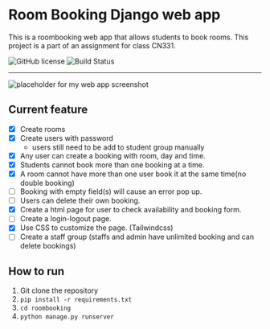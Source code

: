# Room Booking Django web app
This is a roombooking web app that allows students to book rooms. This project is a part of an assignment for class CN331.

![GitHub license](https://img.shields.io/badge/license-MIT-blue.svg)
![Build Status](https://img.shields.io/badge/progress-25-brightgreen)

---

![placeholder for my web app screenshot](https://files.catbox.moe/tlqzxn.png)


## Current feature
- [x] Create rooms
- [x] Create users with password
	- users still need to be add to student group manually
- [x] Any user can create a booking with room, day and time.
- [x] Students cannot book more than one booking at a time.
- [x] A room cannot have more than one user book it at the same time(no double booking)
- [ ] Booking with empty field(s) will cause an error pop up.
- [ ] Users can delete their own booking.
- [x] Create a html page for user to check availability and booking form.
- [ ] Create a login-logout page.
- [x] Use CSS to customize the page. (Tailwindcss)
- [ ] Create a staff group (staffs and admin have unlimited booking and can delete bookings)

## How to run
1. Git clone the repository
2. `pip install -r requirements.txt`
3. `cd roombooking`
4. `python manage.py runserver`
